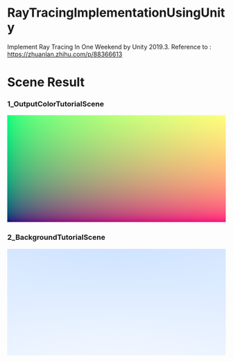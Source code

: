 # RayTracingImplementationUsingUnity
 Implement Ray Tracing In One Weekend by Unity 2019.3. Reference to : https://zhuanlan.zhihu.com/p/88366613



# Scene Result

### 1_OutputColorTutorialScene

![](img/1_OutputColorTutorialScene.png)

### 2_BackgroundTutorialScene

![](img/2_BackgroundTutorialScene.png)

